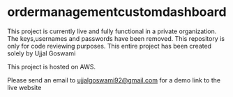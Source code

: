 # ordermanagementcustomdashboard
This project is currently live and fully functional in a private organization. The keys,usernames and passwords have been removed. This repository is only for code reviewing purposes. This entire project has been created solely by Ujjal Goswami

This project is hosted on AWS.

Please send an email to ujjalgoswami92@gmail.com for a demo link to the live website
